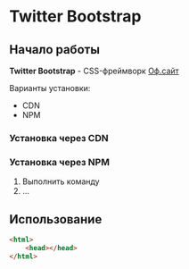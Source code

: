 # Twitter Bootstrap

## Начало работы
**Twitter Bootstrap** - CSS-фреймворк [Оф.сайт](https://getbootstrap.com)

Варианты установки:
* CDN
* NPM

### Установка через CDN



### Установка через NPM

1. Выполнить команду
1. ...

## Использование

```html
<html>
    <head></head>
</html>
```